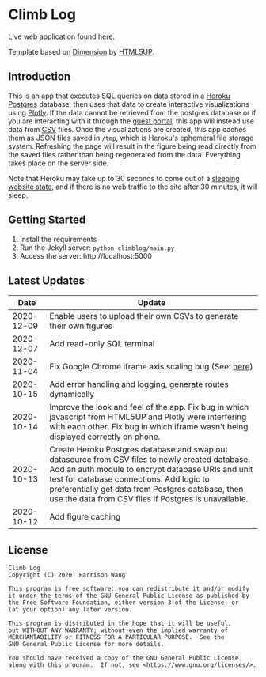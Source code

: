 # Climb Log

Live web application found [here](https://harrisonized-climbing-app.herokuapp.com/).

Template based on [Dimension](https://html5up.net/dimension) by [HTML5UP](https://html5up.net).



## Introduction

This is an app that executes SQL queries on data stored in a [Heroku Postgres](https://devcenter.heroku.com/articles/heroku-postgresql) database, then uses that data to create interactive visualizations using [Plotly](https://plotly.com/python/). If the data cannot be retrieved from the postgres database or if you are interacting with it through the [guest portal](https://harrisonized-climbing-app.herokuapp.com/guest_portal), this app will instead use data from [CSV](https://github.com/harrisonized/harrisonized-climbing-app/tree/master/data) files. Once the visualizations are created, this app caches them as JSON files saved in `/tmp`, which is Heroku's ephemeral file storage system. Refreshing the page will result in the figure being read directly from the saved files rather than being regenerated from the data. Everything takes place on the server side.

Note that Heroku may take up to 30 seconds to come out of a [sleeping website state](https://devcenter.heroku.com/articles/free-dyno-hours#dyno-sleeping), and if there is no web traffic to the site after 30 minutes, it will sleep.



## Getting Started

1. Install the requirements
2. Run the Jekyll server:  `python climblog/main.py`
3. Access the server: http://localhost:5000



## Latest Updates

| Date       | Update                                                       |
| ---------- | ------------------------------------------------------------ |
| 2020-12-09 | Enable users to upload their own CSVs to generate their own figures |
| 2020-12-07 | Add read-only SQL terminal                                   |
| 2020-11-04 | Fix Google Chrome iframe axis scaling bug (See: [here](https://community.plotly.com/t/cant-show-heatmap-inside-div-error-something-went-wrong-with-axis-scaling/30616)) |
| 2020-10-15 | Add error handling and logging, generate routes dynamically  |
| 2020-10-14 | Improve the look and feel of the app. Fix bug in which javascript from HTML5UP and Plotly were interfering with each other. Fix bug in which iframe wasn't being displayed correctly on phone. |
| 2020-10-13 | Create Heroku Postgres database and swap out datasource from CSV files to newly created database. Add an auth module to encrypt database URIs and unit test for database connections. Add logic to preferentially get data from Postgres database, then use the data from CSV files if Postgres is unavailable. |
| 2020-10-12 | Add figure caching                                           |



## License

    Climb Log
    Copyright (C) 2020  Harrison Wang
    
    This program is free software: you can redistribute it and/or modify
    it under the terms of the GNU General Public License as published by
    the Free Software Foundation, either version 3 of the License, or
    (at your option) any later version.
    
    This program is distributed in the hope that it will be useful,
    but WITHOUT ANY WARRANTY; without even the implied warranty of
    MERCHANTABILITY or FITNESS FOR A PARTICULAR PURPOSE.  See the
    GNU General Public License for more details.
    
    You should have received a copy of the GNU General Public License
    along with this program.  If not, see <https://www.gnu.org/licenses/>.